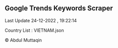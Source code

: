 

## Google Trends Keywords Scraper 
 
Last Update 24-12-2022 , 19:22:14

Country List :
VIETNAM.json



© Abdul Muttaqin 
